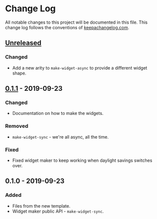 # Change Log
All notable changes to this project will be documented in this file. This change log follows the conventions of [keepachangelog.com](http://keepachangelog.com/).

## [Unreleased]
### Changed
- Add a new arity to `make-widget-async` to provide a different widget shape.

## [0.1.1] - 2019-09-23
### Changed
- Documentation on how to make the widgets.

### Removed
- `make-widget-sync` - we're all async, all the time.

### Fixed
- Fixed widget maker to keep working when daylight savings switches over.

## 0.1.0 - 2019-09-23
### Added
- Files from the new template.
- Widget maker public API - `make-widget-sync`.

[Unreleased]: https://github.com/your-name/rakaneth.wolfsden/compare/0.1.1...HEAD
[0.1.1]: https://github.com/your-name/rakaneth.wolfsden/compare/0.1.0...0.1.1
